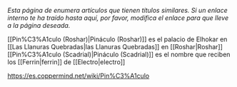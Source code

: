 *Esta página de  enumera artículos que tienen títulos similares.  Si un enlace interno te ha traído hasta aquí, por favor, modifica el enlace para que lleve a la página deseada.*

[[Pin%C3%A1culo (Roshar)\|Pináculo (Roshar)]] es el palacio de Elhokar en [[Las Llanuras Quebradas\|las Llanuras Quebradas]] en [[Roshar\|Roshar]]
[[Pin%C3%A1culo (Scadrial)\|Pináculo (Scadrial)]] es el nombre que reciben los [[Ferrin\|ferrin]] de [[Electro\|electro]]


https://es.coppermind.net/wiki/Pin%C3%A1culo